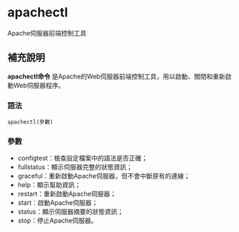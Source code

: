 apachectl
===

Apache伺服器前端控制工具

## 補充說明

**apachectl命令** 是Apache的Web伺服器前端控制工具，用以啟動、關閉和重新啟動Web伺服器程序。

### 語法

```
apachectl(參數)
```

### 參數

*   configtest：檢查設定檔案中的語法是否正確；
*   fullstatus：顯示伺服器完整的狀態資訊；
*   graceful：重新啟動Apache伺服器，但不會中斷原有的連線；
*   help：顯示幫助資訊；
*   restart：重新啟動Apache伺服器；
*   start：啟動Apache伺服器；
*   status：顯示伺服器摘要的狀態資訊；
*   stop：停止Apache伺服器。


<!-- Linux命令列搜尋引擎：https://jaywcjlove.github.io/linux-command/ -->
